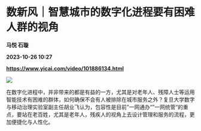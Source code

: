 # 数新风｜智慧城市的数字化进程要有困难人群的视角
**马悦 石璇**

**2023-10-26 10:27**

**https://www.yicai.com/video/101886134.html**

![](http://imgcdn.yicai.com/vms-new/2023/10/1df743f6-0513-4a25-a83a-e5cb54f97991.png) 

在数字化进程中，并非带来的都是有益的一方，尤其是对老年人、残障人士等运用智能技术有困难的群体，如何确保不会有人被排除在城市服务之外？复旦大学数字与移动治理实验室副主任胡业飞认为，包容性是目前”一网通办“”一网统管“的重点，要站在老百姓，尤其是老年人，残疾人的视角上去设计管理和服务的流程，更加便捷化与人性化。